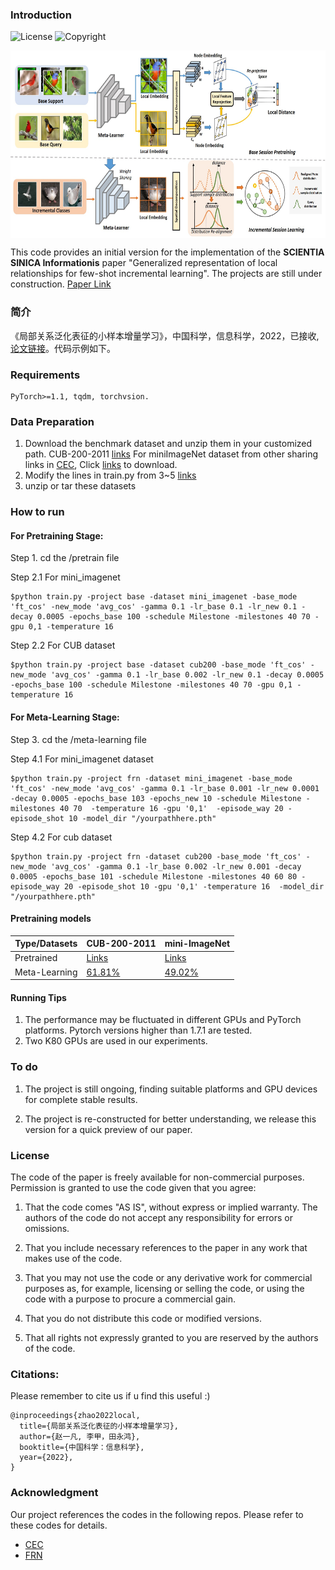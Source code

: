 ### Introduction


![License](https://img.shields.io/badge/License-MIT-brightgreen)
![Copyright](https://img.shields.io/badge/Copyright-CVTEAM-red)

<img src="https://github.com/iCVTEAM/G-FSCIL/blob/master/teaser.jpg" width = "600" height = "300" align=center />


This code provides an initial version for the implementation of the **SCIENTIA SINICA Informationis** paper "Generalized representation of local relationships for few-shot
incremental learning". The projects are still under construction.  [Paper Link](https://www.sciengine.com/SSI/doi/10.1360/SSI-2022-0231)

### 简介

《局部关系泛化表征的小样本增量学习》，中国科学，信息科学，2022，已接收, [论文链接](https://www.sciengine.com/SSI/doi/10.1360/SSI-2022-0231)。代码示例如下。

### Requirements

```
PyTorch>=1.1, tqdm, torchvsion.
```

### Data Preparation


1. Download the benchmark dataset and unzip them in your customized path.
    CUB-200-2011 [links](http://www.vision.caltech.edu/visipedia/CUB-200-2011.html)
    For miniImageNet dataset from other sharing links in [CEC](https://github.com/icoz69/CEC-CVPR2021), Click [links](https://drive.google.com/drive/folders/11LxZCQj2FRCs0JTsf_dafvTHqFn2yGSN?usp=sharing)  to download.
2. Modify the lines in train.py from 3~5 [links](https://github.com/iCVTEAM/G-FSCIL/blob/c13ad19ed842d05136996117807342a3b6466076/meta-learning/train.py#L6)
3. unzip or tar these datasets



### How to run

#### For Pretraining Stage:

Step 1. cd the /pretrain file 

Step 2.1  For  mini_imagenet
```
$python train.py -project base -dataset mini_imagenet -base_mode 'ft_cos' -new_mode 'avg_cos' -gamma 0.1 -lr_base 0.1 -lr_new 0.1 -decay 0.0005 -epochs_base 100 -schedule Milestone -milestones 40 70 -gpu 0,1 -temperature 16
```
Step 2.2  For  CUB dataset 
```
$python train.py -project base -dataset cub200 -base_mode 'ft_cos' -new_mode 'avg_cos' -gamma 0.1 -lr_base 0.002 -lr_new 0.1 -decay 0.0005 -epochs_base 100 -schedule Milestone -milestones 40 70 -gpu 0,1 -temperature 16
```
#### For Meta-Learning Stage:

Step 3. cd the /meta-learning file 

Step 4.1   For  mini_imagenet dataset
```
$python train.py -project frn -dataset mini_imagenet -base_mode 'ft_cos' -new_mode 'avg_cos' -gamma 0.1 -lr_base 0.001 -lr_new 0.0001 -decay 0.0005 -epochs_base 103 -epochs_new 10 -schedule Milestone -milestones 40 70  -temperature 16 -gpu '0,1'  -episode_way 20 -episode_shot 10 -model_dir "/yourpathhere.pth"
```
Step 4.2   For  cub dataset
```
$python train.py -project frn -dataset cub200 -base_mode 'ft_cos' -new_mode 'avg_cos' -gamma 0.1 -lr_base 0.002 -lr_new 0.001 -decay 0.0005 -epochs_base 101 -schedule Milestone -milestones 40 60 80 -episode_way 20 -episode_shot 10 -gpu '0,1' -temperature 16  -model_dir "/yourpathhere.pth"
```


#### Pretraining models
| Type/Datasets | CUB-200-2011                                                 | mini-ImageNet                                                |
| ------------- | ------------------------------------------------------------ | ------------------------------------------------------------ |
| Pretrained    | [Links](https://drive.google.com/file/d/1aoCCe9mDJspHtrLEUp6fDIc2aTEst_At/view?usp=share_link) | [Links](https://drive.google.com/file/d/1DULS9Imimgo_06ni4oOJ0mGh2bUeNlWh/view?usp=share_link) |
| Meta-Learning | [61.81%](https://drive.google.com/file/d/1XoFEyOGEn_9H1Rkj8wa5jtvQSP675ecM/view?usp=share_link) | [49.02%](https://drive.google.com/file/d/1XoFEyOGEn_9H1Rkj8wa5jtvQSP675ecM/view?usp=share_link) |


#### Running Tips

1. The performance may be fluctuated in different GPUs and PyTorch platforms. Pytorch versions higher than 1.7.1 are tested. 
2.  Two K80 GPUs are used in our experiments. 


### To do

1. The project is still ongoing, finding suitable platforms and GPU devices for complete stable results.

2. The project is re-constructed for better understanding, we release this version for a quick preview of our paper.

   
### License

The code of the paper is freely available for non-commercial purposes. Permission is granted to use the code given that you agree:

1. That the code comes "AS IS", without express or implied warranty. The authors of the code do not accept any responsibility for errors or omissions.

2. That you include necessary references to the paper in any work that makes use of the code. 

3. That you may not use the code or any derivative work for commercial purposes as, for example, licensing or selling the code, or using the code with a purpose to procure a commercial gain.

4. That you do not distribute this code or modified versions. 

5. That all rights not expressly granted to you are reserved by the authors of the code.

### Citations:

Please remember to cite us if u find this useful :)
```
@inproceedings{zhao2022local,
  title={局部关系泛化表征的小样本增量学习},
  author={赵一凡, 李甲，田永鸿},
  booktitle={中国科学：信息科学},
  year={2022},
}
```


### Acknowledgment
Our project references the codes in the following repos.
Please refer to these codes for details.

- [CEC](https://github.com/icoz69/CEC-CVPR2021)
- [FRN](https://github.com/Tsingularity/FRN)


